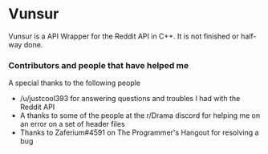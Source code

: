 # Vunsur
Vunsur is a API Wrapper for the Reddit API in C++. It is not finished or half-way done.

### Contributors and people that have helped me
A special thanks to the following people
- /u/justcool393 for answering questions and troubles I had with the Reddit API
- A thanks to some of the people at the r/Drama discord for helping me on an error on a set of header files
- Thanks to Zaferium#4591 on The Programmer's Hangout for resolving a bug
